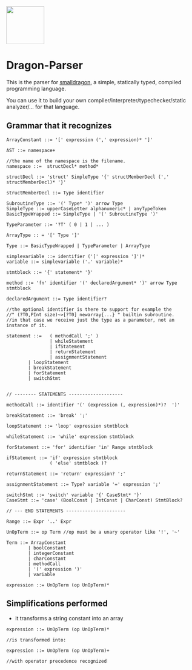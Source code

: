 <img src="https://raw.githubusercontent.com/pointbazaar/smalldragon/master/dragon-lexer/img/dragon-logo.svg" width="100" height="100"/>

# Dragon-Parser

This is the parser for [smalldragon](https://github.com/pointbazaar/smalldragon), 
a simple, statically typed, compiled programming language.

You can use it to build your own
compiler/interpreter/typechecker/static analyzer/... 
for that language.

## Grammar that it recognizes

```
ArrayConstant ::= '[' expression (',' expression)* ']'

AST ::= namespace+

//the name of the namespace is the filename.
namespace ::=  structDecl* method*

structDecl ::= 'struct' SimpleType '{' structMemberDecl (',' structMemberDecl)* '}'

structMemberDecl ::= Type identifier

SubroutineType ::= '(' Type* ')' arrow Type
SimpleType ::= upperCaseLetter alphanumeric* | anyTypeToken
BasicTypeWrapped ::= SimpleType | '(' SubroutineType ')'

TypeParameter ::= '?T' ( 0 | 1 | ... )

ArrayType :: = '[' Type ']'

Type ::= BasicTypeWrapped | TypeParameter | ArrayType

simplevariable ::= identifier ('[' expression ']')*
variable ::= simplevariable ('.' variable)*

stmtblock ::= '{' statement* '}'

method ::= 'fn' identifier '(' declaredArgument* ')' arrow Type stmtblock

declaredArgument ::= Type identifier? 

//the optional identifier is there to support for example the 
//" (?T0,PInt size)~>[?T0] newarray{...} " builtin subroutine.
//in that case we receive just the type as a parameter, not an instance of it.

statement ::=   ( methodCall ';' )
                | whileStatement 
                | ifStatement 
                | returnStatement 
                | assignmentStatement
		| loopStatement
		| breakStatement
		| forStatement
		| switchStmt


// -------- STATEMENTS --------------------

methodCall ::= identifier '(' (expression (, expression)*)?  ')'

breakStatement ::= 'break' ';'

loopStatement ::= 'loop' expression stmtblock

whileStatement ::= 'while' expression stmtblock

forStatement ::= 'for' identifier 'in' Range stmtblock

ifStatement ::= 'if' expression stmtblock
				( 'else' stmtblock )?
				
returnStatement ::= 'return' expression? ';'

assignmentStatement ::= Type? variable '=' expression ';'

switchStmt ::= 'switch' variable '{' CaseStmt* '}'
CaseStmt ::= 'case' (BoolConst | IntConst | CharConst) StmtBlock?

// --- END STATEMENTS ----------------------

Range ::= Expr '..' Expr

UnOpTerm ::= op Term //op must be a unary operator like '!', '~'

Term ::= ArrayConstant 
		| boolConstant 
		| integerConstant 
		| charConstant 
		| methodCall 
		| '(' expression ')' 
		| variable

expression ::= UnOpTerm (op UnOpTerm)*

```

## Simplifications performed
- it transforms a string constant into an array

```
expression ::= UnOpTerm (op UnOpTerm)*

//is transformed into:

expression ::= UnOpTerm (op UnOpTerm)+

//with operator precedence recognized
```


